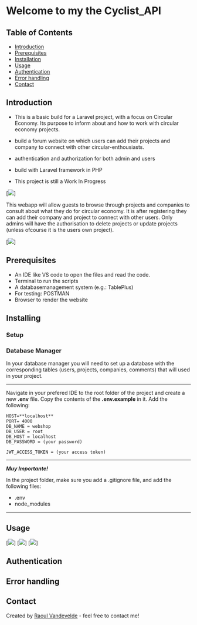 # Welcome to my the Cyclist_API

## Table of Contents
* [Introduction](#introduction)
* [Prerequisites](#prerequisites)
* [Installation](#installation)
* [Usage](#usage)
* [Authentication](#authentication)
* [Error handling](#error-handling)
* [Contact](#contact)


## Introduction
- This is a basic build for a Laravel project, with a focus on Circular Economy. Its purpose to inform about and how to work with circular economy projects. 

- build a forum website on which users can add their projects and company to connect with other circular-enthousiasts.

- authentication and authorization for both admin and users

- build with Laravel framework in PHP

- This project is still a Work In Progress 

[<img src="../../app/public/assets/images/assets/home.png">]

This webapp will allow guests to browse through projects and companies to consult about what they do for circular economy. It is after registering they can add their company and project to connect with other users. Only admins will have the authorisation to delete projects or update projects (unless ofcourse it is the users own project).


[<img src="app/public/assets/images/assets/overview.png">]


## Prerequisites
- An IDE like VS code to open the files and read the code.
- Terminal to run the scripts
- A databasemanagement system (e.g.: TablePlus)
- For testing: POSTMAN
- Browser to render the website

## Installing


### Setup


### Database Manager

In your database manager you will need to set up a database with the corresponding tables (users, projects, companies, comments) that will used in your project.

---

Navigate in your prefered IDE to the root folder of the project and create a new **.env** file. Copy the contents of the **.env.example** in it. Add the following:

```
HOST=**localhost**
PORT= 4000
DB_NAME = webshop
DB_USER = root
DB_HOST = localhost
DB_PASSWORD = (your password)

JWT_ACCESS_TOKEN = (your access token)
```

---

**_Muy Importante!_**

In the project folder, make sure you add a .gitignore file, and add the following files:

- .env
- node_modules

---

## Usage



[<img src="app/public/assets/images/assets/table.png">]
[<img src="app/public/assets/images/assets/create.png">]
[<img src="app/public/assets/images/assets/menu.png">]



## Authentication


## Error handling


## Contact
Created by [Raoul Vandevelde](https://github.com/RalloField) - feel free to contact me!



